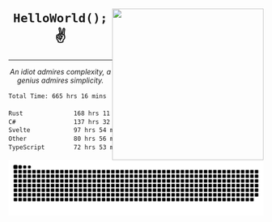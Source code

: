 <div text-align="center">
    <img src="https://i.imgur.com/h1q15Kt.gife" align="right" width="299" height="299">
    <h1 align="center"><code>HelloWorld();</code> ✌️</h1>
    <hr>
    <p align="center"><i>An idiot admires complexity, a genius admires simplicity.</i></p>
</div>

<!--START_SECTION:waka-->

```txt
Total Time: 665 hrs 16 mins

Rust              168 hrs 11 mins █████▓░░░░░░░░░░░░░░░░░░░   22.54 %
C#                137 hrs 32 mins ████▓░░░░░░░░░░░░░░░░░░░░   18.43 %
Svelte            97 hrs 54 mins  ███▒░░░░░░░░░░░░░░░░░░░░░   13.12 %
Other             80 hrs 56 mins  ██▓░░░░░░░░░░░░░░░░░░░░░░   10.85 %
TypeScript        72 hrs 53 mins  ██▒░░░░░░░░░░░░░░░░░░░░░░   09.77 %
```

<!--END_SECTION:waka-->

<picture>
  <source media="(prefers-color-scheme: dark)" srcset="https://raw.githubusercontent.com/Somfic/Somfic/main/github-contribution-grid-snake-dark.svg">
  <source media="(prefers-color-scheme: light)" srcset="https://raw.githubusercontent.com/Somfic/Somfic/main/github-contribution-grid-snake.svg">
  <img alt="github contribution grid snake animation" src="https://raw.githubusercontent.com/Somfic/Somfic/main/github-contribution-grid-snake.svg">
</picture>
